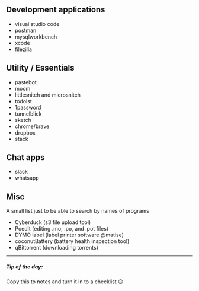 ## Development applications

- visual studio code
- postman
- mysqlworkbench
- xcode
- filezilla

## Utility / Essentials

- pastebot
- moom
- littlesnitch and microsnitch
- todoist
- 1password
- tunnelblick
- sketch
- chrome/brave
- dropbox
- stack

## Chat apps

- slack
- whatsapp

## Misc
A small list just to be able to search by names of programs

- Cyberduck (s3 file upload tool)
- Poedit (editing .mo, .po, and .pot files)
- DYMO label (label printer software @matise)
- coconutBattery (battery health inspection tool)
- qBittorrent (downloading torrents)

---

##### Tip of the day:

Copy this to notes and turn it in to a checklist 😉
